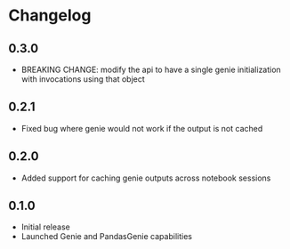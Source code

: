 # Changelog

## 0.3.0

  * BREAKING CHANGE: modify the api to have a single genie initialization with invocations using that object

## 0.2.1

  * Fixed bug where genie would not work if the output is not cached

## 0.2.0

  * Added support for caching genie outputs across notebook sessions

## 0.1.0

  * Initial release
  * Launched Genie and PandasGenie capabilities
